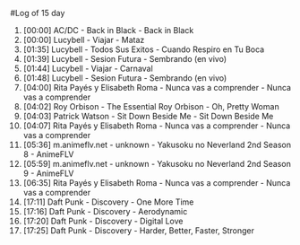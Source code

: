 #Log of 15 day

1. [00:00] AC/DC - Back in Black - Back in Black
1. [00:00] Lucybell - Viajar - Mataz
1. [01:35] Lucybell - Todos Sus Exitos - Cuando Respiro en Tu Boca
1. [01:39] Lucybell - Sesion Futura - Sembrando (en vivo)
1. [01:44] Lucybell - Viajar - Carnaval
1. [01:48] Lucybell - Sesion Futura - Sembrando (en vivo)
1. [04:00] Rita Payés y Elisabeth Roma - Nunca vas a comprender - Nunca vas a comprender
1. [04:02] Roy Orbison - The Essential Roy Orbison - Oh, Pretty Woman
1. [04:03] Patrick Watson - Sit Down Beside Me - Sit Down Beside Me
1. [04:07] Rita Payés y Elisabeth Roma - Nunca vas a comprender - Nunca vas a comprender
1. [05:36] m.animeflv.net - unknown - Yakusoku no Neverland 2nd Season 8 - AnimeFLV
1. [05:59] m.animeflv.net - unknown - Yakusoku no Neverland 2nd Season 9 - AnimeFLV
1. [06:35] Rita Payés y Elisabeth Roma - Nunca vas a comprender - Nunca vas a comprender
1. [17:11] Daft Punk - Discovery - One More Time
1. [17:16] Daft Punk - Discovery - Aerodynamic
1. [17:20] Daft Punk - Discovery - Digital Love
1. [17:25] Daft Punk - Discovery - Harder, Better, Faster, Stronger
